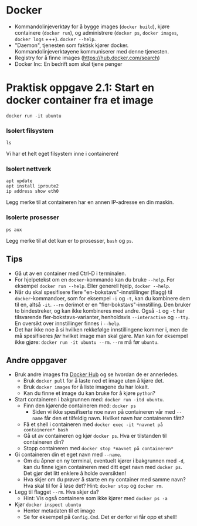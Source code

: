 # Docker
- Kommandolinjeverktøy for å bygge images (`docker build`), kjøre containere (`docker run`), og administrere (`docker ps`, `docker images`, `docker logs` +++). `docker --help`.
- "Daemon", tjenesten som faktisk kjører docker. Kommandolinjeverktøyene kommuniserer med denne tjenesten.
- Registry for å finne images (https://hub.docker.com/search)
- Docker Inc: En bedrift som skal tjene penger

# Praktisk oppgave 2.1: Start en docker container fra et image

```
docker run -it ubuntu
```

### Isolert filsystem
```
ls
```
Vi har et helt eget filsystem inne i containeren!

### Isolert nettverk
```
apt update
apt install iproute2
ip address show eth0
```

Legg merke til at containeren har en annen IP-adresse en din maskin.

### Isolerte prosesser
```
ps aux
```

Legg merke til at det kun er to prosesser, `bash` og `ps`.

## Tips
- Gå ut av en container med Ctrl-D i terminalen.
- For hjelpetekst om en `docker`-kommando kan du bruke `--help`. For eksempel `docker run --help`. Eller generell hjelp, `docker --help`.
- Når du skal spesifisere flere "en-bokstavs"-innstillinger (flagg) til `docker`-kommandoer, som for eksempel `-i` og `-t`, kan du kombinere dem til en, altså `-it`. `--rm` derimot er en "fler-bokstavs"-innstilling. Den bruker to bindestreker, og kan ikke kombineres med andre. Også `-i` og `-t` har tilsvarende fler-bokstavs-varianter, henholdsvis `--interactive` og `--tty`. En oversikt over innstillinger finnes i `--help`.
- Det har ikke noe å si hvilken rekkefølge innstillingene kommer i, men de må spesifiseres *før* hvilket image man skal gjøre. Man kan for eksempel ikke gjøre: `docker run -it ubuntu --rm`. `--rm` må før `ubuntu`.

## Andre oppgaver
- Bruk andre images fra [Docker Hub](https://hub.docker.com/search) og se hvordan de er annerledes.
  - Bruk `docker pull` for å laste ned et image uten å kjøre det.
  - Bruk `docker images` for å liste imagene du har lokalt.
  - Kan du finne et image du kan bruke for å kjøre `python`?
- Start containeren i bakgrunnen med: `docker run -itd ubuntu`.
  - Finn den kjørende containeren med: `docker ps`
    - Siden vi ikke spesifiserte noe navn på containeren vår med `--name` får den et tilfeldig navn. Hvilket navn har containeren fått?
  - Få et shell i containeren med `docker exec -it *navnet på containeren* bash`
  - Gå ut av containeren og kjør `docker ps`. Hva er tilstanden til containeren din?
  - Stopp containeren med `docker stop *navnet på containeren*`
- Gi containeren din et eget navn med `--name`.
  - Om du åpner en ny terminal, eventuelt kjører i bakgrunnen med `-d`, kan du finne igjen containeren med ditt eget navn med `docker ps`. Det gjør det litt enklere å holde oversikten!
  - Hva skjer om du prøver å starte en ny container med samme navn? Hva skal til for å løse det? Hint: `docker stop` og `docker rm`.
- Legg til flagget `--rm`. Hva skjer da?
  - Hint: Vis også containere som ikke kjører med `docker ps -a`
- Kjør `docker inspect ubuntu`
  - Henter metadaten til et image
  - Se for eksempel på `Config.Cmd`. Det er derfor vi får opp et shell!

